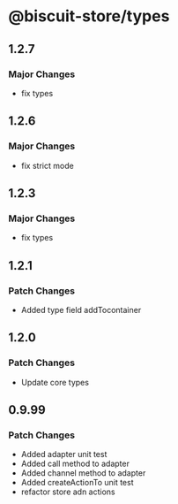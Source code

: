 # @biscuit-store/types

## 1.2.7
### Major Changes

- fix types
## 1.2.6
### Major Changes

- fix strict mode
## 1.2.3
### Major Changes

- fix types
## 1.2.1
### Patch Changes
- Added type field addTocontainer

## 1.2.0
### Patch Changes
- Update core types

## 0.9.99
### Patch Changes

- Added adapter unit test
- Added call method to adapter
- Added channel method to adapter
- Added createActionTo unit test
- refactor store adn actions